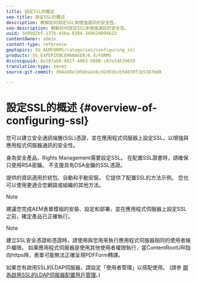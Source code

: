 ```yaml
---
title: 設定SSL的概述
seo-title: 設定SSL的概述
description: 瞭解如何設定SSL來增強通訊的安全性。
seo-description: 瞭解如何設定SSL來增強通訊的安全性。
uuid: 3e99d2bf-137b-45ba-8384-309624094623
contentOwner: admin
content-type: reference
geptopics: SG_AEMFORMS/categories/configuring_ssl
products: SG_EXPERIENCEMANAGER/6.4/FORMS
discoiquuid: 8e107abb-861f-4063-b600-c87e34639019
translation-type: tm+mt
source-git-commit: d04e08e105bba2e6c92d93bcb58839f1b5307bd8

---
```



# 設定SSL的概述 {#overview-of-configuring-ssl}

您可以建立安全通訊端層(SSL)憑證，並在應用程式伺服器上設定SSL，以增強與應用程式伺服器通訊的安全性。

身為安全產品，Rights Management需要設定SSL。 在配置SSL證書時，請確保只使用RSA密鑰。 不支援具有DSA金鑰的SSL憑證。

提供的資訊適用於統包、自動和手動安裝。 它提供了配置SSL的方法示例。 您也可以使用更適合您網路或組織的其他方法。

>[!NOTE]
>
>建議您完成AEM表單模組的安裝、設定和部署，並在應用程式伺服器上設定SSL之前，確定產品已正確執行。

>[!NOTE]
>
>建立SSL安全憑證和憑證時，請使用與您用來執行應用程式伺服器相同的使用者帳戶權限。 如果應用程式伺服器是使用其他使用者權限執行，當ContentRootURI指向https時，表單可能無法正確呈現PDFForm轉譯。

如果您有啟用SSL的LDAP伺服器，請設定「使用者管理」以搭配使用。 (請參 [閱為啟用SSL的LDAP伺服器配置用戶管理](/help/forms/using/admin-help/configure-user-management-ssl-enabled.md#configure-user-management-for-an-ssl-enabled-ldap-server)。)
